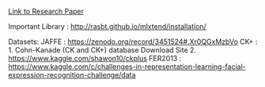 [Link to Research Paper](https://link.springer.com/article/10.1007/s00371-019-01627-4)

Important Library : http://rasbt.github.io/mlxtend/installation/

Datasets:
JAFFE : https://zenodo.org/record/3451524#.Xr0QGxMzbVo
CK+ : 1. Cohn-Kanade (CK and CK+) database Download Site
      2. https://www.kaggle.com/shawon10/ckplus
FER2013 : https://www.kaggle.com/c/challenges-in-representation-learning-facial-expression-recognition-challenge/data
